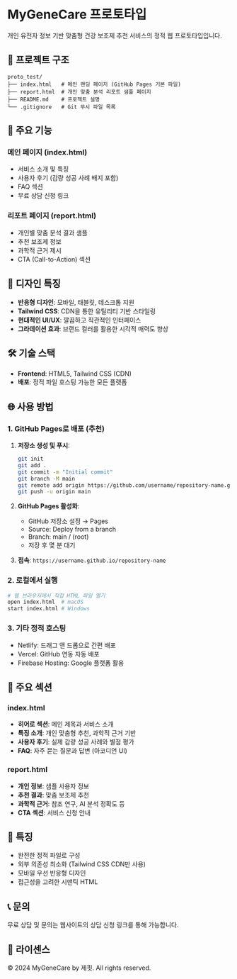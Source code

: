 # MyGeneCare 프로토타입

개인 유전자 정보 기반 맞춤형 건강 보조제 추천 서비스의 정적 웹 프로토타입입니다.

## 📁 프로젝트 구조

```
proto_test/
├── index.html   # 메인 랜딩 페이지 (GitHub Pages 기본 파일)
├── report.html  # 개인 맞춤 분석 리포트 샘플 페이지
├── README.md    # 프로젝트 설명
└── .gitignore   # Git 무시 파일 목록
```

## 🚀 주요 기능

### 메인 페이지 (index.html)
- 서비스 소개 및 특징
- 사용자 후기 (감량 성공 사례 배지 포함)
- FAQ 섹션
- 무료 상담 신청 링크

### 리포트 페이지 (report.html)
- 개인별 맞춤 분석 결과 샘플
- 추천 보조제 정보
- 과학적 근거 제시
- CTA (Call-to-Action) 섹션

## 🎨 디자인 특징

- **반응형 디자인**: 모바일, 태블릿, 데스크톱 지원
- **Tailwind CSS**: CDN을 통한 유틸리티 기반 스타일링
- **현대적인 UI/UX**: 깔끔하고 직관적인 인터페이스
- **그라데이션 효과**: 브랜드 컬러를 활용한 시각적 매력도 향상

## 🛠️ 기술 스택

- **Frontend**: HTML5, Tailwind CSS (CDN)
- **배포**: 정적 파일 호스팅 가능한 모든 플랫폼

## 🌐 사용 방법

### 1. GitHub Pages로 배포 (추천)

1. **저장소 생성 및 푸시**:
   ```bash
   git init
   git add .
   git commit -m "Initial commit"
   git branch -M main
   git remote add origin https://github.com/username/repository-name.git
   git push -u origin main
   ```

2. **GitHub Pages 활성화**:
   - GitHub 저장소 설정 → Pages
   - Source: Deploy from a branch
   - Branch: main / (root)
   - 저장 후 몇 분 대기

3. **접속**: `https://username.github.io/repository-name`

### 2. 로컬에서 실행
```bash
# 웹 브라우저에서 직접 HTML 파일 열기
open index.html  # macOS
start index.html # Windows
```

### 3. 기타 정적 호스팅
- Netlify: 드래그 앤 드롭으로 간편 배포
- Vercel: GitHub 연동 자동 배포
- Firebase Hosting: Google 플랫폼 활용

## 📱 주요 섹션

### index.html
- **히어로 섹션**: 메인 제목과 서비스 소개
- **특징 소개**: 개인 맞춤형 추천, 과학적 근거 기반
- **사용자 후기**: 실제 감량 성공 사례와 별점 평가
- **FAQ**: 자주 묻는 질문과 답변 (아코디언 UI)

### report.html
- **개인 정보**: 샘플 사용자 정보
- **추천 결과**: 맞춤 보조제 추천
- **과학적 근거**: 참조 연구, AI 분석 정확도 등
- **CTA 섹션**: 서비스 신청 안내

## 🎯 특징

- 완전한 정적 파일로 구성
- 외부 의존성 최소화 (Tailwind CSS CDN만 사용)
- 모바일 우선 반응형 디자인
- 접근성을 고려한 시맨틱 HTML

## 📞 문의

무료 상담 및 문의는 웹사이트의 상담 신청 링크를 통해 가능합니다.

## 📄 라이센스

© 2024 MyGeneCare by 제핏. All rights reserved.
